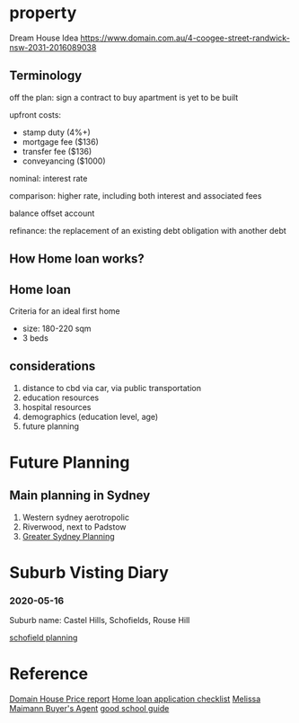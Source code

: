 # property

Dream House Idea
https://www.domain.com.au/4-coogee-street-randwick-nsw-2031-2016089038

## Terminology

off the plan: sign a contract to buy apartment is yet to be built

upfront costs:
- stamp duty (4%+)
- mortgage fee ($136)
- transfer fee ($136)
- conveyancing ($1000)

nominal: interest rate

comparison: higher rate, including both interest and associated fees

balance offset account

refinance: the replacement of an existing debt obligation with another debt

## How Home loan works?

## Home loan

Criteria for an ideal first home 
- size: 180-220 sqm
- 3 beds

## considerations

1. distance to cbd via car, via public transportation
2. education resources
3. hospital resources
4. demographics (education level, age)
5. future planning

# Future Planning

## Main planning in Sydney

1. Western sydney aerotropolic
2. Riverwood, next to Padstow
3. [Greater Sydney Planning](https://www.greater.sydney/metropolis-of-three-cities)


# Suburb Visting Diary

### 2020-05-16

Suburb name: Castel Hills, Schofields, Rouse Hill

[schofield planning](https://www.planning.nsw.gov.au/Plans-for-your-area/Priority-Growth-Areas-and-Precincts/North-West-Growth-Area/Schofields)


# Reference

[Domain House Price report](https://www.domain.com.au/research/house-price-report/march-2020/#darwin)
[Home loan application checklist](https://www.domain.com.au/home-loans/guides/apply-for-home-loan/)
[Melissa Maimann Buyer's Agent](https://mumstheword-northshore.com.au/melissa-maimann-buyers-agent)
[good school guide](https://www.goodschools.com.au/compare-schools)
